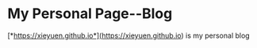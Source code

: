# My Personal Page--Blog

[*https://xieyuen.github.io*](<https://xieyuen.github.io>) is my personal blog
